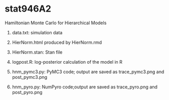 # stat946A2
Hamiltonian Monte Carlo for Hierarchical Models

1. data.txt: simulation data

2. HierNorm.html produced by HierNorm.rmd

3. HierNorm.stan: Stan file

4. logpost.R: log-posterior calculation of the model in R

5. hnm_pymc3.py: PyMC3 code; output are saved as trace_pymc3.png and post_pymc3.png

6. hnm_pyro.py: NumPyro code;output are saved as trace_pyro.png and post_pyro.png


